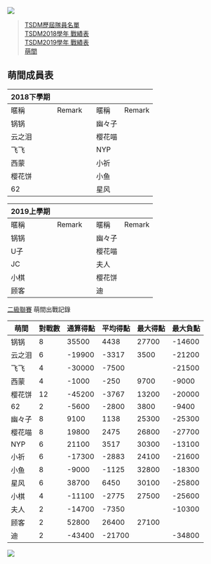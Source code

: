 ![](https://www.z4a.net/images/2018/08/01/u.png)  
>[TSDM歷屆隊員名單](https://yuuyuyuko.github.io/uuz/list)  
>[TSDM2018學年 戰績表](https://yuuyuyuko.github.io/uuz/tsdm2018)  
>[TSDM2019學年 戰績表](https://yuuyuyuko.github.io/uuz/tsdm2019)  
>[萌間](https://yuuyuyuko.github.io/uuz/mj)  

## 萌間成員表

|2018下學期|||||
-|-|-|-|-
暱稱|Remark||暱稱|Remark
锅锅|||幽々子|
云之泪|||樱花喵|
飞飞|||NYP|
西蒙|||小祈|
樱花饼|||小鱼|
62|||星风|

|2019上學期|||||
-|-|-|-|-
暱稱|Remark||暱稱|Remark
锅锅|||幽々子|
U子|||樱花喵|
JC|||夫人|
小棋|||樱花饼|
顾客|||迪|

[二級聯賽](https://mahjong.pub/?cid=40) 萌間出戰記錄

萌間|對戰數|通算得點|平均得點|最大得點|最大負點
-|-|-|-|-|-
锅锅|8|35500|4438|27700|-14600
云之泪|6|-19900|-3317|3500|-21200
飞飞|4|-30000|-7500||-21500
西蒙|4|-1000|-250|9700|-9000
樱花饼|12|-45200|-3767|13200|-20000
62|2|-5600|-2800|3800|-9400
幽々子|8|9100|1138|25300|-25300
樱花喵|8|19800|2475|26800|-27700
NYP|6|21100|3517|30300|-13100
小祈|6|-17300|-2883|24100|-21600
小鱼|8|-9000|-1125|32800|-18300
星风|6|38700|6450|30100|-25800
小棋|4|-11100|-2775|27500|-25600
夫人|2|-14700|-7350||-10300
顾客|2|52800|26400|27100|
迪|2|-43400|-21700||-34800

![](https://www.z4a.net/images/2019/03/31/image.png)
